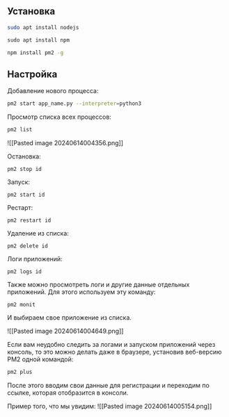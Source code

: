 ## Установка

``` bash
sudo apt install nodejs

​sudo apt install npm
```

``` bash
npm install pm2 -g
```

## Настройка

Добавление нового процесса:
``` bash
pm2 start app_name.py --interpreter=python3
```
 
 Просмотр списка всех процессов:
``` bash
pm2 list
```

![[Pasted image 20240614004356.png]]

Остановка:
```
pm2 stop id
```

Запуск:
```
pm2 start id
```

Рестарт:
```
pm2 restart id
```

Удаление из списка:
```
pm2 delete id
```

Логи приложений:
```
pm2 logs id
```

Также можно просмотреть логи и другие данные отдельных приложений. Для этого используем эту команду:
```
pm2 monit
```

И выбираем свое приложение из списка.

![[Pasted image 20240614004649.png]]

Если вам неудобно следить за логами и запуском приложений через консоль, то это можно делать даже в браузере, установив веб-версию PM2 одной командой:
``` bash
pm2 plus
```

После этого вводим свои данные для регистрации и переходим по ссылке, которая отобразится в консоли.

Пример того, что мы увидим:
![[Pasted image 20240614005154.png]]